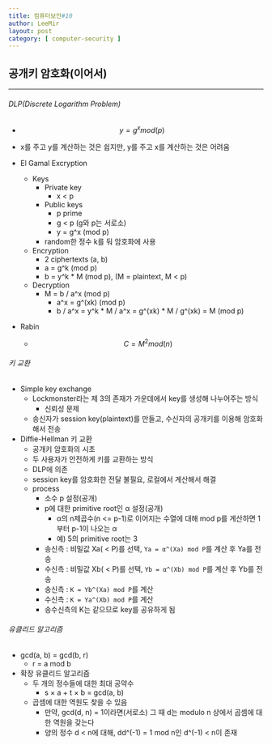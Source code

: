 ```yaml
---
title: 컴퓨터보안#10
author: LeeMir
layout: post
category: [ computer-security ]
---
```


## 공개키 암호화(이어서)

- - -

###### DLP(Discrete Logarithm Problem)

- $$
  y=g^xmod(p)
  $$

- x를 주고 y를 계산하는 것은 쉽지만, y를 주고 x를 계산하는 것은 어려움

- El Gamal Excryption

  - Keys
    - Private key
      - x < p
    - Public keys
      - p prime
      - g < p (g와 p는 서로소)
      - y = g^x (mod p)
    - random한 정수 k를 둬 암호화에 사용
  - Encryption
    - 2 ciphertexts (a, b)
    - a = g^k (mod p)
    - b = y^k * M (mod p), (M = plaintext, M < p)
  - Decryption
    - M = b / a^x (mod p)
      - a^x = g^(xk) (mod p)
      - b / a^x = y^k * M / a^x = g^(xk) * M / g^(xk) = M (mod  p)

- Rabin

  - $$
    C=M^2mod(n)
    $$



###### 키 교환

- Simple key exchange
  - Lockmonster라는 제 3의 존재가 가운데에서 key를 생성해 나누어주는 방식
    - 신뢰성 문제
  - 송신자가 session key(plaintext)를 만들고, 수신자의 공개키를 이용해 암호화해서 전송
- Diffie-Hellman 키 교환
  - 공개키 암호화의 시초
  - 두 사용자가 안전하게 키를 교환하는 방식
  - DLP에 의존
  - session key를 암호화한 전달 불필요, 로컬에서 계산해서 해결
  - process
    - 소수 p 설정(공개)
    - p에 대한 primitive root인 α 설정(공개)
      - α의 n제곱수(n <= p-1)로 이어지는 수열에 대해 mod p를 계산하면 1부터 p-1이 나오는 α
      - 예) 5의 primitive root는 3
    - 송신측 : 비밀값 Xa( < P)를 선택, `Ya = α^(Xa) mod P`를 계산 후 Ya를 전송
    - 수신측 : 비밀값 Xb( < P)를 선택, `Yb = α^(Xb) mod P`를 계산 후 Yb를 전송
    - 송신측 : `K = Yb^(Xa) mod P`를 계산
    - 수신측 : `K = Ya^(Xb) mod P`를 계산
    - 송수신측의 K는 같으므로 key를 공유하게 됨



###### 유클리드 알고리즘

- gcd(a, b) = gcd(b, r)
  - r = a mod b
- 확장 유클리드 알고리즘
  - 두 개의 정수들에 대한 최대 공약수
    - s × a + t × b = gcd(a, b)
  - 곱셈에 대한 역원도 찾을 수 있음
    - 만약, gcd(d, n) = 1이라면(서로소) 그 때 d는 modulo n  상에서 곱셈에 대한 역원을 갖는다
    - 양의 정수 d < n에 대해, dd^(-1) = 1 mod n인 d^(-1) < n이 존재

